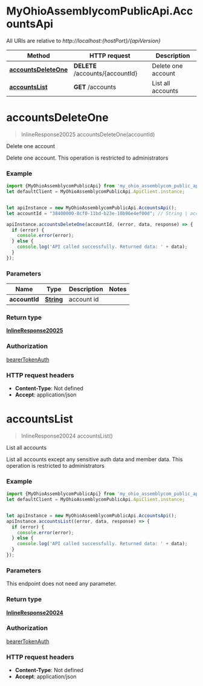 # MyOhioAssemblycomPublicApi.AccountsApi

All URIs are relative to *http://localhost:{hostPort}/{apiVersion}*

Method | HTTP request | Description
------------- | ------------- | -------------
[**accountsDeleteOne**](AccountsApi.md#accountsDeleteOne) | **DELETE** /accounts/{accountId} | Delete one account
[**accountsList**](AccountsApi.md#accountsList) | **GET** /accounts | List all accounts

<a name="accountsDeleteOne"></a>
# **accountsDeleteOne**
> InlineResponse20025 accountsDeleteOne(accountId)

Delete one account

Delete one account.  This operation is restricted to administrators

### Example
```javascript
import {MyOhioAssemblycomPublicApi} from 'my_ohio_assemblycom_public_api';
let defaultClient = MyOhioAssemblycomPublicApi.ApiClient.instance;


let apiInstance = new MyOhioAssemblycomPublicApi.AccountsApi();
let accountId = "38400000-8cf0-11bd-b23e-10b96e4ef00d"; // String | account id

apiInstance.accountsDeleteOne(accountId, (error, data, response) => {
  if (error) {
    console.error(error);
  } else {
    console.log('API called successfully. Returned data: ' + data);
  }
});
```

### Parameters

Name | Type | Description  | Notes
------------- | ------------- | ------------- | -------------
 **accountId** | [**String**](.md)| account id | 

### Return type

[**InlineResponse20025**](InlineResponse20025.md)

### Authorization

[bearerTokenAuth](../README.md#bearerTokenAuth)

### HTTP request headers

 - **Content-Type**: Not defined
 - **Accept**: application/json

<a name="accountsList"></a>
# **accountsList**
> InlineResponse20024 accountsList()

List all accounts

List all accounts except any sensitive auth data and member data.  This operation is restricted to administrators

### Example
```javascript
import {MyOhioAssemblycomPublicApi} from 'my_ohio_assemblycom_public_api';
let defaultClient = MyOhioAssemblycomPublicApi.ApiClient.instance;


let apiInstance = new MyOhioAssemblycomPublicApi.AccountsApi();
apiInstance.accountsList((error, data, response) => {
  if (error) {
    console.error(error);
  } else {
    console.log('API called successfully. Returned data: ' + data);
  }
});
```

### Parameters
This endpoint does not need any parameter.

### Return type

[**InlineResponse20024**](InlineResponse20024.md)

### Authorization

[bearerTokenAuth](../README.md#bearerTokenAuth)

### HTTP request headers

 - **Content-Type**: Not defined
 - **Accept**: application/json


